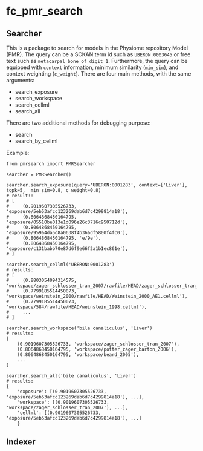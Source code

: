 # fc_pmr_search

## Searcher

This is a package to search for models in the Physiome repository Model (PMR). The query can be a SCKAN term id such as `UBERON:0003645` or free text such as `metacarpal bone of digit 1`. Furthermore, the query can be equipped with `context` information, minimum similarity (`min_sim`), and context weighting (`c_weight`). There are four main methods, with the same arguments:

* search_exposure
* search_workspace
* search_cellml
* search_all

There are two additional methods for debugging purpose:

* search
* search_by_cellml

Example:

```
from pmrsearch import PMRSearcher

searcher = PMRSearcher()

searcher.search_exposure(query='UBERON:0001283', context=['Liver'], topk=5,  min_sim=0.8, c_weight=0.8)
# result::
# [
#     (0.9019607305526733, 'exposure/5eb53afcc123269dab6d7c4299814a18'), 
#     (0.8064868450164795, 'exposure/05510be013e1d096e26c3716c950712d'), 
#     (0.8064868450164795, 'exposure/959a4da5d8a0638f4b36adf5800f4fc0'), 
#     (0.8064868450164795, 'e/9e'), 
#     (0.8064868450164795, 'exposure/c131babb70e87d6f9e66f2a1b1ec861e'), 
# ]

searcher.search_cellml('UBERON:0001283')
# results:
# [
#     (0.8803054094314575, 'workspace/zager_schlosser_tran_2007/rawfile/HEAD/zager_schlosser_tran_2007.cellml'), 
#     (0.7799185514450073, 'workspace/weinstein_2000/rawfile/HEAD/Weinstein_2000_AE1.cellml'), 
#     (0.7799185514450073, 'workspace/584/rawfile/HEAD/weinstein_1998.cellml'),
#     ...
# ]

searcher.search_workspace('bile canaliculus', 'Liver')
# results:
[
    (0.9019607305526733, 'workspace/zager_schlosser_tran_2007'), 
    (0.8064868450164795, 'workspace/potter_zager_barton_2006'), 
    (0.8064868450164795, 'workspace/beard_2005'),
    ...
]

searcher.search_all('bile canaliculus', 'Liver')
# results:
{
    'exposure': [(0.9019607305526733, 'exposure/5eb53afcc123269dab6d7c4299814a18'), ...], 
    'workspace': [(0.9019607305526733, 'workspace/zager_schlosser_tran_2007'), ...], 
    'cellml': [(0.9019607305526733, 'exposure/5eb53afcc123269dab6d7c4299814a18'), ...]
    }
```
## Indexer
